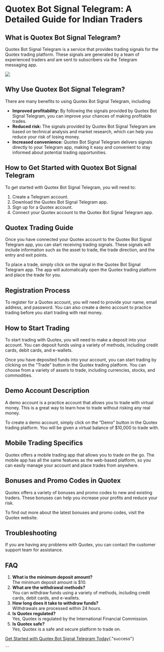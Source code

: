 # Quotex Bot Signal Telegram: A Detailed Guide for Indian Traders

## What is Quotex Bot Signal Telegram?

Quotex Bot Signal Telegram is a service that provides trading signals
for the Quotex trading platform. These signals are generated by a team
of experienced traders and are sent to subscribers via the Telegram
messaging app.

[![](https://static.quotex.io/files/4_en/300_250.jpg)](https://traff.sbs/brokerqxlid)

## Why Use Quotex Bot Signal Telegram?

There are many benefits to using Quotex Bot Signal Telegram, including:

-   **Improved profitability:** By following the signals provided by
    Quotex Bot Signal Telegram, you can improve your chances of making
    profitable trades.
-   **Reduced risk:** The signals provided by Quotex Bot Signal Telegram
    are based on technical analysis and market research, which can help
    you reduce your risk of losing money.
-   **Increased convenience:** Quotex Bot Signal Telegram delivers
    signals directly to your Telegram app, making it easy and convenient
    to stay informed about potential trading opportunities.

## How to Get Started with Quotex Bot Signal Telegram

To get started with Quotex Bot Signal Telegram, you will need to:

1.  Create a Telegram account.
2.  Download the Quotex Bot Signal Telegram app.
3.  Sign up for a Quotex account.
4.  Connect your Quotex account to the Quotex Bot Signal Telegram app.

## Quotex Trading Guide

Once you have connected your Quotex account to the Quotex Bot Signal
Telegram app, you can start receiving trading signals. These signals
will include information such as the asset to trade, the trade
direction, and the entry and exit points.

To place a trade, simply click on the signal in the Quotex Bot Signal
Telegram app. The app will automatically open the Quotex trading
platform and place the trade for you.

## Registration Process

To register for a Quotex account, you will need to provide your name,
email address, and password. You can also create a demo account to
practice trading before you start trading with real money.

## How to Start Trading

To start trading with Quotex, you will need to make a deposit into your
account. You can deposit funds using a variety of methods, including
credit cards, debit cards, and e-wallets.

Once you have deposited funds into your account, you can start trading
by clicking on the "Trade" button in the Quotex trading platform.
You can choose from a variety of assets to trade, including currencies,
stocks, and commodities.

## Demo Account Description

A demo account is a practice account that allows you to trade with
virtual money. This is a great way to learn how to trade without risking
any real money.

To create a demo account, simply click on the "Demo" button in the
Quotex trading platform. You will be given a virtual balance of \$10,000
to trade with.

## Mobile Trading Specifics

Quotex offers a mobile trading app that allows you to trade on the go.
The mobile app has all the same features as the web-based platform, so
you can easily manage your account and place trades from anywhere.

## Bonuses and Promo Codes in Quotex

Quotex offers a variety of bonuses and promo codes to new and existing
traders. These bonuses can help you increase your profits and reduce
your risk.

To find out more about the latest bonuses and promo codes, visit the
Quotex website.

## Troubleshooting

If you are having any problems with Quotex, you can contact the customer
support team for assistance.

## FAQ

1.  **What is the minimum deposit amount?**\
    The minimum deposit amount is \$10.
2.  **What are the withdrawal methods?**\
    You can withdraw funds using a variety of methods, including credit
    cards, debit cards, and e-wallets.
3.  **How long does it take to withdraw funds?**\
    Withdrawals are processed within 24 hours.
4.  **Is Quotex regulated?**\
    Yes, Quotex is regulated by the International Financial Commission.
5.  **Is Quotex safe?**\
    Yes, Quotex is a safe and secure platform to trade on.

[Get Started with Quotex Bot Signal Telegram
Today](\%22https://traff.sbs/brokerqxlid\%22){."success"}

\`\`\`

